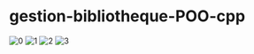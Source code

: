 # gestion-bibliotheque-POO-cpp

![0](https://user-images.githubusercontent.com/48087450/118467628-40cf1f00-b704-11eb-90a0-588c399a0a59.jpg)
![1](https://user-images.githubusercontent.com/48087450/118467645-43ca0f80-b704-11eb-9d47-06014908af09.jpg)
![2](https://user-images.githubusercontent.com/48087450/118467661-462c6980-b704-11eb-84c3-85720462a39a.jpg)
![3](https://user-images.githubusercontent.com/48087450/118467676-49275a00-b704-11eb-936e-0a048574336b.jpg)
